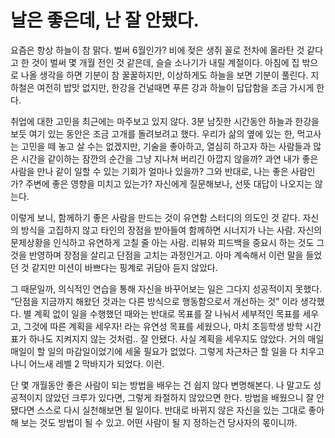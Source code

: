 # 날은 좋은데, 난 잘 안됐다.
요즘은 항상 하늘이 참 맑다. 벌써 6월인가? 비에 젖은 생쥐 꼴로 전차에 올라탄 것 같다고 한 것이 벌써 몇 개월 전인 것 같은데, 슬슬 소나기가 내릴 계절이다. 아침에 집 밖으로 나올 생각을 하면 기분이 참 꿀꿀하지만, 이상하게도 하늘을 보면 기분이 풀린다. 지하철은 여전히 밥맛 없지만, 한강을 건널때면 푸른 강과 하늘이 답답함을 조금 가시게 한다. 

취업에 대한 고민을 최근에는 마주보고 있지 않다. 3분 남짓한 시간동안 하늘과 한강을 보듯 여기 있는 동안은 조금 고개를 돌려보려고 했다. 우리가 삶의 옆에 있는 한, 먹고사는 고민을 떼 놓고 살 수는 없겠지만, 기술을 좋아하고, 열심히 하고자 하는 사람들과 많은 시간을 같이하는 잠깐의 순간을 그냥 지나쳐 버리긴 아깝지 않을까? 과연 내가 좋은 사람을 만나 같이 일할 수 있는 기회가 얼마나 있을까? 그와 반대로, 나는 좋은 사람인가? 주변에 좋은 영향을 미치고 있는가? 자신에게 질문해보나, 선뜻 대답이 나오지는 않는다.

이렇게 보니, 함께하기 좋은 사람을 만드는 것이 유연함 스터디의 의도인 것 같다. 자신의 방식을 고집하지 않고 타인의 장점을 받아들여 함께하면 시너지가 나는 사람. 자신의 문제상황을 인식하고 유연하게 고칠 줄 아는 사람. 리뷰와 피드백을 중요시 하는 것도 그것을 반영하며 장점을 살리고 단점을 고치는 과정인거고. 아마 계속해서 이런 말을 들었던 것 같지만 미션이 바쁘다는 핑계로 귀담아 듣지 않았다.

그 때문일까, 의식적인 연습을 통해 자신을 바꾸어보는 일은 그다지 성공적이지 못했다. “단점을 지금까지 해왔던 것과는 다른 방식으로 행동함으로서 개선하는 것” 이라 생각했다. 별 계획 없이 일을 수행했던 때와는 반대로 목표를 잘 나눠서 세부적인 목표를 세우고, 그것에 따른 계획을 세우자! 라는 유연성 목표를 세웠으나, 마치 초등학생 방학 시간표가 하나도 지켜지지 않는 것처럼.. 잘 안됐다. 사실 계획을 세우지도 않았다. 거의 매일매일이 할 일의 마감일이었기에 세울 필요가 없었다. 그렇게 차근차근 할 일을 다 치우고 나니 어느새 레벨 2 막바지가 되었다. 이런.

단 몇 개월동안 좋은 사람이 되는 방법을 배우는 건 쉽지 않다 변명해본다. 나 말고도 성공적이지 않았던 크루가 있다면, 그렇게 좌절하지 않았으면 한다. 방법을 배웠으니 잘 안됐다면 스스로 다시 실천해보면 될 일이다. 반대로 바뀌지 않은 자신을 있는 그대로 좋아해 보는 것도 방법이 될 수 있고. 어떤 사람이 될 지 정하는건 당사자의 몫이니까. 
